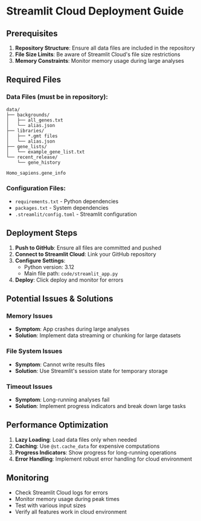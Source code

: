 # Streamlit Cloud Deployment Guide

## Prerequisites

1. **Repository Structure**: Ensure all data files are included in the repository
2. **File Size Limits**: Be aware of Streamlit Cloud's file size restrictions
3. **Memory Constraints**: Monitor memory usage during large analyses

## Required Files

### Data Files (must be in repository):
```
data/
├── backgrounds/
│   ├── all_genes.txt
│   └── alias.json
├── libraries/
│   ├── *.gmt files
│   └── alias.json
├── gene_lists/
│   └── example_gene_list.txt
└── recent_release/
    └── gene_history

Homo_sapiens.gene_info
```

### Configuration Files:
- `requirements.txt` - Python dependencies
- `packages.txt` - System dependencies
- `.streamlit/config.toml` - Streamlit configuration

## Deployment Steps

1. **Push to GitHub**: Ensure all files are committed and pushed
2. **Connect to Streamlit Cloud**: Link your GitHub repository
3. **Configure Settings**:
   - Python version: 3.12
   - Main file path: `code/streamlit_app.py`
4. **Deploy**: Click deploy and monitor for errors

## Potential Issues & Solutions

### Memory Issues
- **Symptom**: App crashes during large analyses
- **Solution**: Implement data streaming or chunking for large datasets

### File System Issues
- **Symptom**: Cannot write results files
- **Solution**: Use Streamlit's session state for temporary storage

### Timeout Issues
- **Symptom**: Long-running analyses fail
- **Solution**: Implement progress indicators and break down large tasks

## Performance Optimization

1. **Lazy Loading**: Load data files only when needed
2. **Caching**: Use `@st.cache_data` for expensive computations
3. **Progress Indicators**: Show progress for long-running operations
4. **Error Handling**: Implement robust error handling for cloud environment

## Monitoring

- Check Streamlit Cloud logs for errors
- Monitor memory usage during peak times
- Test with various input sizes
- Verify all features work in cloud environment


